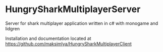 # HungrySharkMultiplayerServer
Server for shark multiplayer application written in c# with monogame and lidgren

Installation and documentation located at https://github.com/maksimlya/HungrySharkMultiplayerClient
